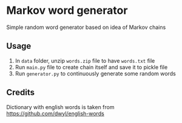 # Markov word generator

Simple random word generator based on idea of Markov chains

## Usage

1. In `data` folder, unzip `words.zip` file to have `words.txt` file
2. Run `main.py` file to create chain itself and save it to pickle file
3. Run `generator.py` to continuously generate some random words

## Credits

Dictionary with english words is taken from
<https://github.com/dwyl/english-words>

